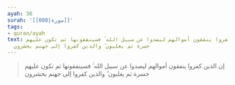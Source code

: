 ```yaml
---
ayah: 36
surah: '[[008|سورة]]'
tags:
- quran/ayah
text: إن الذين كفروا ينفقون أموالهم ليصدوا عن سبيل الله ۚ فسينفقونها ثم تكون عليهم
  حسرة ثم يغلبون ۗ والذين كفروا إلى جهنم يحشرون
---
```

> إن الذين كفروا ينفقون أموالهم ليصدوا عن سبيل الله ۚ فسينفقونها ثم تكون عليهم حسرة ثم يغلبون ۗ والذين كفروا إلى جهنم يحشرون
